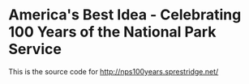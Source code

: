 # America's Best Idea - Celebrating 100 Years of the National Park Service
This is the source code for http://nps100years.sprestridge.net/
